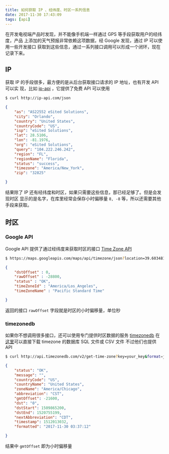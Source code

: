 ```yaml
---
title: 如何获取 IP 、经纬度、时区一系列信息
date: 2017-11-30 17:43:09
tags: [api]
---
```


在开发电视端产品时发现，并不能像手机端一样通过 GPS 等手段获取用户的经纬度，产品
上添加的天气预报非常依赖这项数据，经 Google 发现，通过 IP 可以使用一些开发接口
获取到这些信息，通过一系列接口调用可以形成一个闭环，现在记录下来。

<!-- more -->
## IP
获取 IP 的手段很多，最方便的是从后台获取接口请求的 IP 地址，也有开发 API 可以实
现，比如 [ip-api](http://ip-api.com/) ，它提供了免费 API 可以使用
```bash
$ curl http://ip-api.com/json
```
```json
{
    "as": "AS22552 eSited Solutions",
    "city": "Orlando",
    "country": "United States",
    "countryCode": "US",
    "isp": "eSited Solutions",
    "lat": 28.5106,
    "lon": -81.1976,
    "org": "eSited Solutions",
    "query": "104.222.246.242",
    "region": "FL",
    "regionName": "Florida",
    "status": "success",
    "timezone": "America/New_York",
    "zip": "32825"

}
```
结果除了 IP 还有经纬度和时区，如果只需要这些信息，那已经足够了。但是会发现时区
显示的是名字，在库里经常会保存小时偏移量 `8, -8` 等，所以还需要其他手段来获取。

## 时区
### Google API
Google API 提供了通过经纬度来获取时区的接口 [Time Zone API](https://developers.google.com/maps/documentation/timezone/intro?hl=zh-cn)
```bash
$ https://maps.googleapis.com/maps/api/timezone/json?location=39.6034810,-119.6822510&timestamp=1331161200&key=YOUR_API_KEY
```
```json
{
    "dstOffset" : 0,
    "rawOffset" : -28800,
    "status" : "OK",
    "timeZoneId" : "America/Los_Angeles",
    "timeZoneName" : "Pacific Standard Time"

}
```
返回的接口 `rawOffset` 字段就是时区的小时偏移量，单位秒

### timezonedb
如果你不想调用很多接口，还可以使用专门提供时区数据的服务 [timezonedb](https://timezonedb.com)
在[这里](https://timezonedb.com/download)可以直接下载 timezone 的数据库 SQL 文件或 CSV 文件
不过他们也提供 API
```bash
$ curl http://api.timezonedb.com/v2/get-time-zone?key=your_key&format=json&by=zone&zone=America/Chicago
```
```json
{
    "status": "OK",
    "message": "",
    "countryCode": "US",
    "countryName": "United States",
    "zoneName": "America/Chicago",
    "abbreviation": "CST",
    "gmtOffset": -21600,
    "dst": "0",
    "dstStart": 1509865200,
    "dstEnd": 1520755199,
    "nextAbbreviation": "CDT",
    "timestamp": 1512013032,
    "formatted": "2017-11-30 03:37:12"

}
```
结果中 `gmtOffset` 即为小时偏移量
